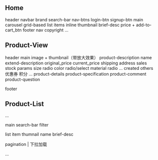## Home

header
  navbar
    brand
    search-bar
    nav-btns
    login-btn
    signup-btn
main
  carousel
  grid-based list
    items inline
      thumbnail
      brief-desc
      price + add-to-cart_btn
footer
  nav
  copyright
  ...


## Product-View

header
main
  image + thumbnail（带放大效果）
  product-description
    name
    extend-description
    original_price
    current_price
    shipping
    address
    sales
    stock
    params
      size  radio
      color  radio/select
      material  radio
      ...
    created
    others
      优惠券
      积分
      ...
  product-details
  product-specification
  product-comment
  product-question

footer


## Product-List

...

main
  search-bar
  filter

  list
    item
      thumnail
      name
      brief-desc

  pagination | 下拉加载


...


